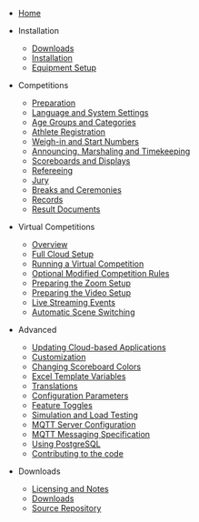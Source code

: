 * [Home](index)
* Installation
  * [Downloads](Downloads)
  * [Installation](InstallationOverview)
  * [Equipment Setup](EquipmentSetup)
* Competitions
  * [Preparation](Preparation)
  * [Language and System Settings](SystemSettings)
  * [Age Groups and Categories](Categories)
  * [Athlete Registration](Registration)
  * [Weigh-in and Start Numbers](WeighIn)
  * [Announcing, Marshaling and Timekeeping](Announcing)
  * [Scoreboards and Displays](Displays)
  * [Refereeing](Refereeing)
  * [Jury](Jury)
  * [Breaks and Ceremonies](Breaks)
  * [Records](Records)
  * [Result Documents](Documents)
* Virtual Competitions
  * [Overview](VirtualOverview)
  * [Full Cloud Setup](HerokuLarge)
  * [Running a Virtual Competition](Zoom)
  * [Optional Modified Competition Rules](ModifiedRules)
  * [Preparing the Zoom Setup](PrepareZoomBroadcasting)
  * [Preparing the Video Setup](OBS)
  * [Live Streaming Events](Streaming)
  * [Automatic Scene Switching](OBSSceneSwitching)
* Advanced
  * [Updating Cloud-based Applications](UpdatingCloudApplications)
  * [Customization](UploadingLocalSettings)
  * [Changing Scoreboard Colors](Styles)
  * [Excel Template Variables](TemplateVariables)
  * [Translations](Translation)
  * [Configuration Parameters](Configuration)
  * [Feature Toggles](FeatureToggles)
  * [Simulation and Load Testing](Simulation)
  * [MQTT Server Configuration](MQTT)
  * [MQTT Messaging Specification](MQTTMessages)
  * [Using PostgreSQL](PostgreSQL)
  * [Contributing to the code](Gitpod)
* Downloads

  * [Licensing and Notes](Licensing)
  * [Downloads](Downloads)
  * [Source Repository](https://github.com/jflamy/owlcms4)

